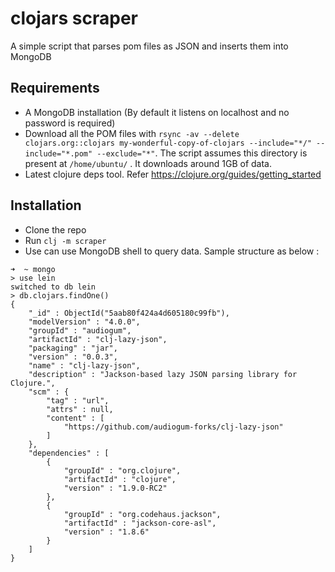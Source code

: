 # clojars scraper

A simple script that parses pom files as JSON and inserts them into MongoDB

## Requirements

* A MongoDB installation (By default it listens on localhost and no password is required)
* Download all the POM files with `rsync -av --delete clojars.org::clojars my-wonderful-copy-of-clojars --include="*/" --include="*.pom" --exclude="*"`. The script assumes this directory is present at `/home/ubuntu/` . It downloads around 1GB of data.
* Latest clojure deps tool. Refer https://clojure.org/guides/getting_started

## Installation

* Clone the repo
* Run `clj -m scraper`
* Use can use MongoDB shell to query data. Sample structure as below :

```
➜  ~ mongo
> use lein
switched to db lein
> db.clojars.findOne()
{
	"_id" : ObjectId("5aab80f424a4d605180c99fb"),
	"modelVersion" : "4.0.0",
	"groupId" : "audiogum",
	"artifactId" : "clj-lazy-json",
	"packaging" : "jar",
	"version" : "0.0.3",
	"name" : "clj-lazy-json",
	"description" : "Jackson-based lazy JSON parsing library for Clojure.",
	"scm" : {
		"tag" : "url",
		"attrs" : null,
		"content" : [
			"https://github.com/audiogum-forks/clj-lazy-json"
		]
	},
	"dependencies" : [
		{
			"groupId" : "org.clojure",
			"artifactId" : "clojure",
			"version" : "1.9.0-RC2"
		},
		{
			"groupId" : "org.codehaus.jackson",
			"artifactId" : "jackson-core-asl",
			"version" : "1.8.6"
		}
	]
}
```
